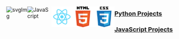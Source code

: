 

[<img align="left" alt="svgImg" width="56px" src="https://img.icons8.com/color/96/000000/python.png"/>][Python Projects]


[<img align="left" alt="JavaScript" width="64px" src="https://img.icons8.com/color/96/000000/javascript.png"/>][JavaScript Projects]

<img align="left" alt="React" width="56px" src="https://raw.githubusercontent.com/github/explore/80688e429a7d4ef2fca1e82350fe8e3517d3494d/topics/react/react.png" />

<img align="left" alt="HTML5" width="56px" src="https://raw.githubusercontent.com/github/explore/80688e429a7d4ef2fca1e82350fe8e3517d3494d/topics/html/html.png" />

<img align="left" alt="CSS3" width="56px" src="https://raw.githubusercontent.com/github/explore/80688e429a7d4ef2fca1e82350fe8e3517d3494d/topics/css/css.png" />


### [Python Projects](https://github.com/h-griffin?tab=repositories&q=&type=&language=python)

### [JavaScript Projects](https://github.com/h-griffin?tab=repositories&q=&type=&language=javascript)


[Python Projects]: https://github.com/h-griffin?tab=repositories&q=&type=&language=python
[Javascript Projects]: https://github.com/h-griffin?tab=repositories&q=&type=&language=javascript]
[linkedin]: https://www.linkedin.com/in/h-griffin/
